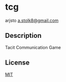 # tcg
arjsto <a.stolk8@gmail.com>

## Description

Tacit Communication Game

## License

[MIT](LICENSE)
